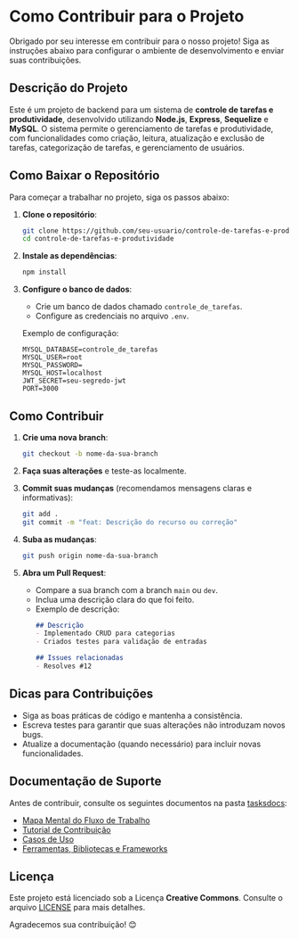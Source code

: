 # Como Contribuir para o Projeto

Obrigado por seu interesse em contribuir para o nosso projeto! Siga as instruções abaixo para configurar o ambiente de desenvolvimento e enviar suas contribuições.

## Descrição do Projeto

Este é um projeto de backend para um sistema de **controle de tarefas e produtividade**, desenvolvido utilizando **Node.js**, **Express**, **Sequelize** e **MySQL**. O sistema permite o gerenciamento de tarefas e produtividade, com funcionalidades como criação, leitura, atualização e exclusão de tarefas, categorização de tarefas, e gerenciamento de usuários.

## Como Baixar o Repositório

Para começar a trabalhar no projeto, siga os passos abaixo:

1. **Clone o repositório**:
    ```bash
    git clone https://github.com/seu-usuario/controle-de-tarefas-e-produtividade.git
    cd controle-de-tarefas-e-produtividade
    ```

2. **Instale as dependências**:
    ```bash
    npm install
    ```

3. **Configure o banco de dados**:
    - Crie um banco de dados chamado `controle_de_tarefas`.
    - Configure as credenciais no arquivo `.env`.

    Exemplo de configuração:
    ```env
    MYSQL_DATABASE=controle_de_tarefas
    MYSQL_USER=root
    MYSQL_PASSWORD=
    MYSQL_HOST=localhost
    JWT_SECRET=seu-segredo-jwt
    PORT=3000
    ```

## Como Contribuir

1. **Crie uma nova branch**:
    ```bash
    git checkout -b nome-da-sua-branch
    ```

2. **Faça suas alterações** e teste-as localmente.

3. **Commit suas mudanças** (recomendamos mensagens claras e informativas):
    ```bash
    git add .
    git commit -m "feat: Descrição do recurso ou correção"
    ```

4. **Suba as mudanças**:
    ```bash
    git push origin nome-da-sua-branch
    ```

5. **Abra um Pull Request**:
    - Compare a sua branch com a branch `main` ou `dev`.
    - Inclua uma descrição clara do que foi feito.
    - Exemplo de descrição:
        ```markdown
        ## Descrição
        - Implementado CRUD para categorias
        - Criados testes para validação de entradas

        ## Issues relacionadas
        - Resolves #12
        ```

## Dicas para Contribuições

- Siga as boas práticas de código e mantenha a consistência.
- Escreva testes para garantir que suas alterações não introduzam novos bugs.
- Atualize a documentação (quando necessário) para incluir novas funcionalidades.

## Documentação de Suporte

Antes de contribuir, consulte os seguintes documentos na pasta [tasksdocs](./tasksdocs/):

- [Mapa Mental do Fluxo de Trabalho](./tasksdocs/Models/Brainstorm%20Mapa%20Mental%20Minimalista%20Bege%20-%20Back-end.png)
- [Tutorial de Contribuição](./tasksdocs/Tutorial_de_Contribuicao.pdf)
- [Casos de Uso](./tasksdocs/UseCase/Back-end-Casos-de-uso.pdf)
- [Ferramentas, Bibliotecas e Frameworks](./tasksdocs/Ferramentas_Bibliotecas_Frameworks.pdf)

## Licença

Este projeto está licenciado sob a Licença **Creative Commons**. Consulte o arquivo [LICENSE](./LICENSE) para mais detalhes.

Agradecemos sua contribuição! 😊